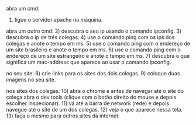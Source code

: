 abra um cmd:
1) ligue o servidor apache na máquina.

abra um outro cmd:
2) descubra o seu ip usando o comando ipconfig.
3) descubra o ip de três colegas.
4) use o comando ping com os ips dos colegas e anote o tempo em ms.
5) use o comando ping com o endereço de um site brasileiro e anote o tempo em ms.
6) use o comando ping com o endereço de um site estrangeiro e anote o tempo em ms.
7) descubra o que significa um mac-address que aparece ao usar o comando ipconfig.

no seu site:
8) crie links para os sites dos dois colegas.
9) coloque duas imagens no seu site.

nos sites dos colegas:
10) abra o chrome e antes de navegar até o site do colega abra o dev tools (clique com o botão direito do mouse e depois escolher inspecionar).
11) vá até a barra de network (rede) e depois navegue até o site de um dos colegas.
12) veja o que aparece nessa tela.
13) faça o mesmo para outros sites da internet.